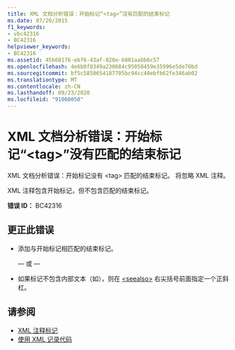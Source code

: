```yaml
---
title: XML 文档分析错误：开始标记“<tag>”没有匹配的结束标记
ms.date: 07/20/2015
f1_keywords:
- vbc42316
- BC42316
helpviewer_keywords:
- BC42316
ms.assetid: 45b68176-ebf6-43af-820e-6801aabb6c57
ms.openlocfilehash: 4e6b0f8349a230684c95058459e35996e5de70bd
ms.sourcegitcommit: bf5c5850654187705bc94cc40ebfb62fe346ab02
ms.translationtype: MT
ms.contentlocale: zh-CN
ms.lasthandoff: 09/23/2020
ms.locfileid: "91060050"
---
```

# <a name="xml-documentation-parse-error-start-tag-tag-doesnt-have-a-matching-end-tag"></a>XML 文档分析错误：开始标记“\<tag>”没有匹配的结束标记

XML 文档分析错误：开始标记没有 \<tag> 匹配的结束标记。 将忽略 XML 注释。  
  
 XML 注释包含开始标记，但不包含匹配的结束标记。  
  
 **错误 ID：** BC42316  
  
## <a name="to-correct-this-error"></a>更正此错误  
  
- 添加与开始标记相匹配的结束标记。  
  
     — 或 —  
  
- 如果标记不包含内部文本（如），则在 [\<seealso>](../language-reference/xmldoc/seealso.md) 右尖括号前面指定一个正斜杠。  
  
## <a name="see-also"></a>请参阅

- [XML 注释标记](../language-reference/xmldoc/index.md)
- [使用 XML 记录代码](../programming-guide/program-structure/documenting-your-code-with-xml.md)
